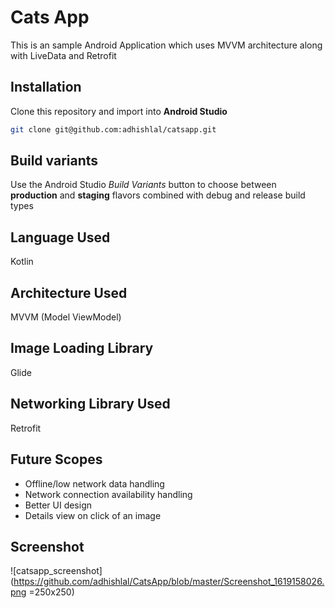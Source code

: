 # Cats App

This is an sample Android Application which uses MVVM architecture along with LiveData and Retrofit

## Installation
Clone this repository and import into **Android Studio**
```bash
git clone git@github.com:adhishlal/catsapp.git
```

## Build variants
Use the Android Studio *Build Variants* button to choose between **production** and **staging** flavors combined with debug and release build types

## Language Used
Kotlin

## Architecture Used
MVVM (Model ViewModel)

## Image Loading Library
Glide

## Networking Library Used
Retrofit

## Future Scopes
- Offline/low network data handling
- Network connection availability handling
- Better UI design
- Details view on click of an image

## Screenshot

![catsapp_screenshot](https://github.com/adhishlal/CatsApp/blob/master/Screenshot_1619158026.png =250x250)
